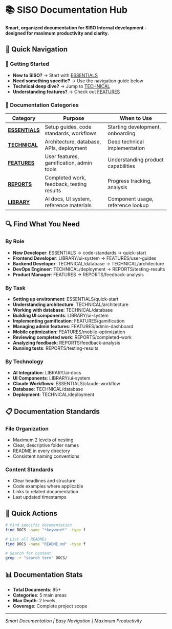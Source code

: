 # 📚 SISO Documentation Hub

**Smart, organized documentation for SISO Internal development - designed for maximum productivity and clarity.**

## 🎯 **Quick Navigation**

### **🚀 Getting Started**
- **New to SISO?** → Start with [ESSENTIALS](ESSENTIALS/) 
- **Need something specific?** → Use the navigation guide below
- **Technical deep dive?** → Jump to [TECHNICAL](TECHNICAL/)
- **Understanding features?** → Check out [FEATURES](FEATURES/)

### **📁 Documentation Categories**

| Category | Purpose | When to Use |
|----------|---------|-------------|
| **[ESSENTIALS](ESSENTIALS/)** | Setup guides, code standards, workflows | Starting development, onboarding |
| **[TECHNICAL](TECHNICAL/)** | Architecture, database, APIs, deployment | Deep technical implementation |
| **[FEATURES](FEATURES/)** | User features, gamification, admin tools | Understanding product capabilities |
| **[REPORTS](REPORTS/)** | Completed work, feedback, testing results | Progress tracking, analysis |
| **[LIBRARY](LIBRARY/)** | AI docs, UI system, reference materials | Component usage, reference lookup |

## 🔍 **Find What You Need**

### **By Role**
- **New Developer**: ESSENTIALS → code-standards → quick-start
- **Frontend Developer**: LIBRARY/ui-system → FEATURES/user-guides  
- **Backend Developer**: TECHNICAL/database → TECHNICAL/architecture
- **DevOps Engineer**: TECHNICAL/deployment → REPORTS/testing-results
- **Product Manager**: FEATURES → REPORTS/feedback-analysis

### **By Task**
- **Setting up environment**: ESSENTIALS/quick-start
- **Understanding architecture**: TECHNICAL/architecture  
- **Working with database**: TECHNICAL/database
- **Building UI components**: LIBRARY/ui-system
- **Implementing gamification**: FEATURES/gamification
- **Managing admin features**: FEATURES/admin-dashboard
- **Mobile optimization**: FEATURES/mobile-optimization
- **Reviewing completed work**: REPORTS/completed-work
- **Analyzing feedback**: REPORTS/feedback-analysis
- **Running tests**: REPORTS/testing-results

### **By Technology**
- **AI Integration**: LIBRARY/ai-docs
- **UI Components**: LIBRARY/ui-system  
- **Claude Workflows**: ESSENTIALS/claude-workflow
- **Database**: TECHNICAL/database
- **Deployment**: TECHNICAL/deployment

## 📋 **Documentation Standards**

### **File Organization**
- Maximum 2 levels of nesting
- Clear, descriptive folder names
- README in every directory
- Consistent naming conventions

### **Content Standards**
- Clear headlines and structure
- Code examples where applicable
- Links to related documentation
- Last updated timestamps

## 🚀 **Quick Actions**

```bash
# Find specific documentation
find DOCS -name "*keyword*" -type f

# List all READMEs
find DOCS -name "README.md" -type f

# Search for content
grep -r "search term" DOCS/
```

## 📊 **Documentation Stats**

- **Total Documents**: 95+
- **Categories**: 5 main areas  
- **Max Depth**: 2 levels
- **Coverage**: Complete project scope

---

*Smart Documentation | Easy Navigation | Maximum Productivity*